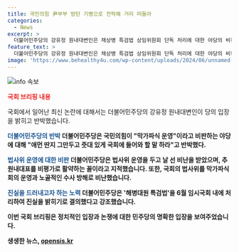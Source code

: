 ```yaml
---
title: 국민의힘 尹부부 방탄 기병으로 전락해 거리 떠돌아
categories:
  - News
excerpt: >
  더불어민주당의 강유정 원내대변인은 채상병 특검법 상임위원회 단독 처리에 대한 야당의 비판에 대해 애먼 딴지 그만두고 국회에 들어와 할 말 하라고 반박했다. 그는 국민의힘을 향해 진실을 감춰지지 않는다며, 민주당은 해병대원 특검법을 내 처리해 진실을 밝히겠다고 강조했다. 또한, 추경호 원내대표와 국회의장에게 애먼 딴지 그만두고 줏대 있게 국회에 들어와 할 말 해야 한다고 촉구했다.
feature_text: >
  더불어민주당의 강유정 원내대변인은 채상병 특검법 상임위원회 단독 처리에 대한 야당의 비판에 대해 애먼 딴지 그만두고 국회에 들어와 할 말 하라고 반박했다. 그는 국민의힘을 향해 진실을 감춰지지 않는다며, 민주당은 해병대원 특검법을 내 처리해 진실을 밝히겠다고 강조했다. 또한, 추경호 원내대표와 국회의장에게 애먼 딴지 그만두고 줏대 있게 국회에 들어와 할 말 해야 한다고 촉구했다.
image: 'https://www.behealthy4u.com/wp-content/uploads/2024/06/unnamed-file.png'
---
```


<p><img src="https://www.behealthy4u.com/wp-content/uploads/2024/06/unnamed-file.png" alt="info 속보" /></p>

<p><b><span style="color: #ee2323;">국회 브리핑 내용</span></b></p>

<p>국회에서 일어난 최신 논란에 대해서는 더불어민주당의 강유정 원내대변인이 당의 입장을 밝히고 반박했습니다.</p>

<p><b><span style="color: #1a5490;">더불어민주당의 반박</span><b>
더불어민주당은 국민의힘이 "막가파식 운영"이라고 비판하는 야당에 대해 "애먼 딴지 그만두고 줏대 있게 국회에 들어와 할 말 하라"고 반박했다.</p>

<p><b><span style="color: #1a5490;">법사위 운영에 대한 비판</span><b>
더불어민주당은 법사위 운영을 두고 날 선 비난을 받았으며, 추 원내대표를 비평가로 활약하는 꼴이라고 지적했습니다. 또한, 국회의 법사위를 막가파식 회의 운영과 노골적인 수사 방해로 비난했습니다.</p>

<p><b><span style="color: #1a5490;">진실을 드러내고자 하는 노력</span><b>
더불어민주당은 '해병대원 특검법'을 6월 임시국회 내에 처리하여 진실을 밝히기로 결의했다고 강조했습니다. </p>

<p>이번 국회 브리핑은 정치적인 입장과 논쟁에 대한 민주당의 명확한 입장을 보여주었습니다.</p>
생생한 뉴스, <a href="https://opensis.kr" rel="dofollow">opensis.kr</a>


